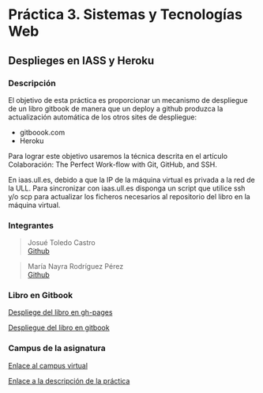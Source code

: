 # Práctica 3. Sistemas y Tecnologías Web

## Desplieges en IASS y Heroku


### Descripción


El objetivo de esta práctica es proporcionar un mecanismo de despliegue de un libro gitbook de manera que un deploy a github produzca la actualización automática de los otros sites de despliegue:
- gitboook.com
- Heroku
 

Para lograr este objetivo usaremos la técnica descrita en el artículo Colaboración: The Perfect Work-flow with Git, GitHub, and SSH.

En iaas.ull.es, debido a que la IP de la máquina virtual es privada a la red de la ULL.
Para sincronizar con iaas.ull.es disponga un script que utilice ssh y/o scp para actualizar los ficheros necesarios al repositorio del libro en la máquina virtual.



### Integrantes

> Josué Toledo Castro   
>[Github](https://github.com/JosueTC94)

> María Nayra Rodríguez Pérez   
>[Github](https://github.com/alu0100406122)


### Libro en Gitbook

[Despliege del libro en gh-pages](https://ull-esit-sytw-1617.github.io/tareas-iniciales-josue-nayra/)

[Despliegue del libro en gitbook](https://josuetc94.gitbooks.io/practica1_sytw1617_tareasiniciales/content/)


### Campus de la asignatura

[Enlace al campus virtual](https://campusvirtual.ull.es/1617/course/view.php?id=1175)

[Enlace a la descripción de la práctica]()




